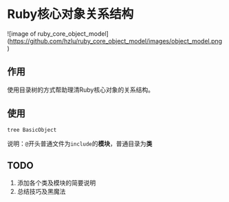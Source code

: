 # Ruby核心对象关系结构

![image of ruby_core_object_model]
(https://github.com/hzlu/ruby_core_object_model/images/object_model.png)

## 作用

使用目录树的方式帮助理清Ruby核心对象的关系结构。

## 使用

`tree BasicObject`

说明：`@`开头普通文件为`include`的**模块**，普通目录为**类**

## TODO

1. 添加各个类及模块的简要说明
2. 总结技巧及黑魔法
